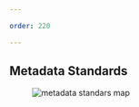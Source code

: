 ```yaml
---

order: 220

---
```


## Metadata Standards

<figure>
  <img src="{{ site.baseurl }}/assets/img/slides/metadata_standards.jpg" 
       alt="metadata standars map" />
</figure>










